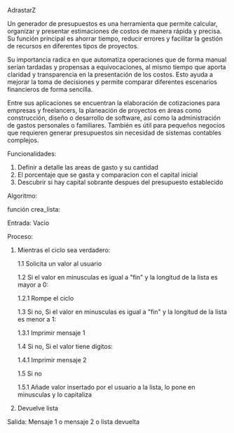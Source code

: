 AdrastarZ

Un generador de presupuestos es una herramienta que permite calcular, organizar y presentar estimaciones de costos de manera rápida y precisa. Su función principal es ahorrar tiempo, reducir errores y facilitar la gestión de recursos en diferentes tipos de proyectos.

Su importancia radica en que automatiza operaciones que de forma manual serían tardadas y propensas a equivocaciones, al mismo tiempo que aporta claridad y transparencia en la presentación de los costos. Esto ayuda a mejorar la toma de decisiones y permite comparar diferentes escenarios financieros de forma sencilla.

Entre sus aplicaciones se encuentran la elaboración de cotizaciones para empresas y freelancers, la planeación de proyectos en áreas como construcción, diseño o desarrollo de software, así como la administración de gastos personales o familiares. También es útil para pequeños negocios que requieren generar presupuestos sin necesidad de sistemas contables complejos.

Funcionalidades:
1. Definir a detalle las areas de gasto y su cantidad
2. El porcentaje que se gasta y comparacion con el capital inicial
3. Descubrir si hay capital sobrante despues del presupuesto establecido

Algoritmo:

función crea_lista:

Entrada:
Vacio

Proceso:
1. Mientras el ciclo sea verdadero:

   1.1 Solicita un valor al usuario
   
   1.2 Si el valor en minusculas es igual a "fin" y la longitud de la lista es mayor a 0:

   1.2.1 Rompe el ciclo

   1.3 Si no, Si el valor en minusculas es igual a "fin" y la longitud de la lista es menor a 1:

   1.3.1 Imprimir mensaje 1

   1.4 Si no, Si el valor tiene digitos:

   1.4.1 Imprimir mensaje 2

   1.5 Si no

   1.5.1 Añade valor insertado por el usuario a la lista, lo pone en minusculas y lo capitaliza
2. Devuelve lista

Salida:
Mensaje 1 o mensaje 2 o lista devuelta
   

   



        
